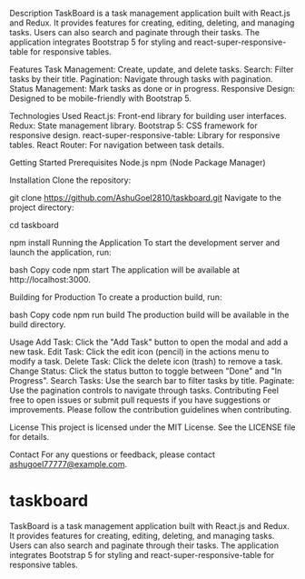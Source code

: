 
Description
TaskBoard is a task management application built with React.js and Redux. It provides features for creating, editing, deleting, and managing tasks. Users can also search and paginate through their tasks. The application integrates Bootstrap 5 for styling and react-super-responsive-table for responsive tables.

Features
        Task Management: Create, update, and delete tasks.
        Search: Filter tasks by their title.
        Pagination: Navigate through tasks with pagination.
        Status Management: Mark tasks as done or in progress.
        Responsive Design: Designed to be mobile-friendly with Bootstrap 5.
        
        
Technologies Used
        React.js: Front-end library for building user interfaces.
        Redux: State management library.
        Bootstrap 5: CSS framework for responsive design.
        react-super-responsive-table: Library for responsive tables.
        React Router: For navigation between task details.
    
Getting Started
    Prerequisites
        Node.js
        npm (Node Package Manager)

Installation
Clone the repository:


git clone https://github.com/AshuGoel2810/taskboard.git
Navigate to the project directory:


cd taskboard



npm install
Running the Application
To start the development server and launch the application, run:

bash
Copy code
npm start
The application will be available at http://localhost:3000.

Building for Production
To create a production build, run:

bash
Copy code
npm run build
The production build will be available in the build directory.

Usage
        Add Task: Click the "Add Task" button to open the modal and add a new task.
        Edit Task: Click the edit icon (pencil) in the actions menu to modify a task.
        Delete Task: Click the delete icon (trash) to remove a task.
        Change Status: Click the status button to toggle between "Done" and "In Progress".
        Search Tasks: Use the search bar to filter tasks by title.
        Paginate: Use the pagination controls to navigate through tasks.
        Contributing
        Feel free to open issues or submit pull requests if you have suggestions or improvements. Please follow the contribution guidelines when contributing.

License
This project is licensed under the MIT License. See the LICENSE file for details.

Contact
For any questions or feedback, please contact ashugoel77777@example.com.
# taskboard
TaskBoard is a task management application built with React.js and Redux. It provides features for creating, editing, deleting, and managing tasks. Users can also search and paginate through their tasks. The application integrates Bootstrap 5 for styling and react-super-responsive-table for responsive tables.
